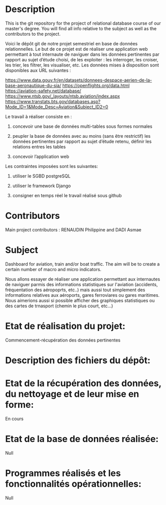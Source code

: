 # Description 

This is the git repository for the project of relational database course of our master's degree. You will find all info relative to the subject as well as the contributors to the project.

Voici le dépôt git de notre projet semestriel en base de données relationnelles. Le but de ce projet est de réaliser une application web permettant à tout internaute de naviguer dans les données pertinentes par rapport au sujet d’étude choisi,
de les exploiter : les interroger, les croiser, les trier, les filtrer, les visualiser, etc.
Les données mises à disposition sont disponibles aux URL suivantes :

https://www.data.gouv.fr/en/datasets/donnees-despace-aerien-de-la-base-aeronautique-du-sia/
https://openflights.org/data.html
https://aviation-safety.net/database/
https://www.ntsb.gov/_layouts/ntsb.aviation/index.aspx
https://www.transtats.bts.gov/databases.asp?Mode_ID=1&Mode_Desc=Aviation&Subject_ID2=0


Le travail à réaliser consiste en : 
1) concevoir une base de données multi-tables sous formes normales

2) peupler la base de données avec au moins (sans être restrictif) les données pertinentes par rapport au sujet d’étude retenu, définir les relations entres les tables

3) concevoir l’application web


Les contraintes imposées sont les suivantes:
1) utiliser le SGBD postgreSQL

2) utiliser le framework Django

3) consigner en temps réel le travail réalisé sous github

# Contributors
Main project contributors : RENAUDIN Philippine and DADI Asmae

# Subject

Dashboard for aviation, train and/or boat traffic. The aim will be to create a certain number of macro and micro indicators.

Nous allons essayer de réaliser une application permettant aux internautes de naviguer parmis des informations statistiques sur l'aviation (accidents, fréquentation des aéropoprts, etc..) mais aussi tout simplement des informations relatives aux aéroports, gares ferroviares ou gares maritimes.
Nous aimerions aussi si possible afficher des graphiques statistiques ou des cartes de trnasport (chemin le plus court, etc...)

# Etat de réalisation du projet:
Commencement-récupération des données pertinentes

# Description des fichiers du dépôt:

# Etat de la récupération des données, du nettoyage et de leur mise en forme:
En cours

# Etat de la base de données réalisée:
Null

# Programmes réalisés et les fonctionnalités opérationnelles:
Null
